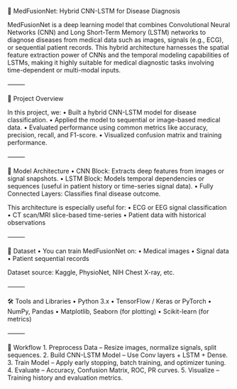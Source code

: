 🧠 MedFusionNet: Hybrid CNN-LSTM for Disease Diagnosis

MedFusionNet is a deep learning model that combines Convolutional Neural Networks (CNN) and Long Short-Term Memory (LSTM) networks to diagnose diseases from medical data such as images, signals (e.g., ECG), or sequential patient records. This hybrid architecture harnesses the spatial feature extraction power of CNNs and the temporal modeling capabilities of LSTMs, making it highly suitable for medical diagnostic tasks involving time-dependent or multi-modal inputs.

⸻

📌 Project Overview

In this project, we:
	•	Built a hybrid CNN-LSTM model for disease classification.
	•	Applied the model to sequential or image-based medical data.
	•	Evaluated performance using common metrics like accuracy, precision, recall, and F1-score.
	•	Visualized confusion matrix and training performance.

⸻

🧠 Model Architecture
	•	CNN Block: Extracts deep features from images or signal snapshots.
	•	LSTM Block: Models temporal dependencies or sequences (useful in patient history or time-series signal data).
	•	Fully Connected Layers: Classifies final disease outcome.

This architecture is especially useful for:
	•	ECG or EEG signal classification
	•	CT scan/MRI slice-based time-series
	•	Patient data with historical observations

⸻

📂 Dataset
	•	You can train MedFusionNet on:
	•	Medical images 
	•	Signal data 
	•	Patient sequential records

Dataset source: Kaggle, PhysioNet, NIH Chest X-ray, etc.

⸻

🛠️ Tools and Libraries
	•	Python 3.x
	•	TensorFlow / Keras or PyTorch
	•	NumPy, Pandas
	•	Matplotlib, Seaborn (for plotting)
	•	Scikit-learn (for metrics)

⸻

🔁 Workflow
	1.	Preprocess Data – Resize images, normalize signals, split sequences.
	2.	Build CNN-LSTM Model – Use Conv layers + LSTM + Dense.
	3.	Train Model – Apply early stopping, batch training, and optimizer tuning.
	4.	Evaluate – Accuracy, Confusion Matrix, ROC, PR curves.
	5.	Visualize – Training history and evaluation metrics.

